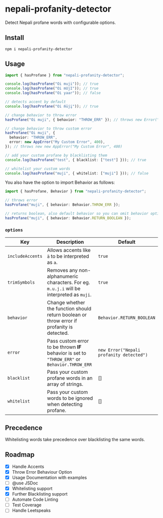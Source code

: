 # nepali-profanity-detector

Detect Nepali profane words with configurable options.

## Install

```
npm i nepali-profanity-detector
```

## Usage

```ts
import { hasProfane } from "nepali-profanity-detector";

console.log(hasProfane("Oi muji")); // true
console.log(hasProfane("Oi mUjI")); // true
console.log(hasProfane("Oi yaar")); // false

// detects accent by default
console.log(hasProfane("Oi ḿüjį")); // true

// change behavior to throw error
hasProfane("Oi muji", { behavior: "THROW_ERR" }); // throws new Error("Nepali profanity detected")

// change behavior to throw custom error
hasProfane("Oi muji", {
  behavior: "THROW_ERR",
  error: new AppError("My Custom Error", 400),
}); // throws new new AppError("My Custom Error", 400)

// add your custom profane by blacklisting them
console.log(hasProfane("test", { blacklist: ["test"] })); // true

// whitelist your custom words
console.log(hasProfane("muji", { whitelist: ["muji"] })); // false
```

You also have the option to import Behavior as follows:

```ts
import { hasProfane, Behavior } from "nepali-profanity-detector";

// throws error
hasProfane("muji", { behavior: Behavior.THROW_ERR });

// returns boolean, also default behavior so you can omit behavior option
hasProfane("muji", { behavior: Behavior.RETURN_BOOLEAN });
```

### `options`

| Key              | Description                                                                                    | Default                                  |
| ---------------- | ---------------------------------------------------------------------------------------------- | ---------------------------------------- |
| `includeAccents` | Allows accents like `ä` to be interpreted as `a`.                                              | `true`                                   |
| `trimSymbols`    | Removes any non-alphanumeric characters. For eg. `m.u.j.i` will be interpreted as `muji`.      | `true`                                   |
| `behavior`       | Change whether the function should return boolean or throw error if profanity is detected.     | `Behavior.RETURN_BOOLEAN`                       |
| `error`          | Pass custom error to be thrown **IF** behavior is set to `"THROW_ERR"` or `Behavior.THROW_ERR` | `new Error("Nepali profanity detected")` |
| `blacklist`      | Pass your custom profane words in an array of strings.                                         | []                                       |
| `whitelist`      | Pass your custom words to be ignored when detecting profane.                                   | []                                       |

## Precedence

Whitelisting words take precedence over blacklisting the same words.

## Roadmap

- [x] Handle Accents
- [x] Throw Error Behaviour Option
- [x] Usage Documentation with examples
- [ ] @use JSDoc
- [x] Whitelisting support
- [x] Further Blacklisting support
- [ ] Automate Code Linting
- [ ] Test Coverage
- [ ] Handle Leetspeaks
